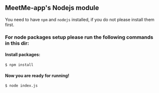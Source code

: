 ## MeetMe-app's Nodejs module

You need to have `npm` and `nodejs` installed, if you do not please install them first.

### For node packages setup please run the following commands in this dir:

#### Install packages:
```
$ npm install
```


#### Now you are ready for running!

```
$ node index.js
```
